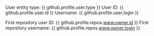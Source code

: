 User entity type: {{ github.profile.user.type }}
User ID: {{ github.profile.user.id }}
Username: {{ github.profile.user.login }}

First repository user ID: {{ github.profile.repos.www.owner.id }}
First repository username: {{ github.profile.repos.www.owner.login }}
